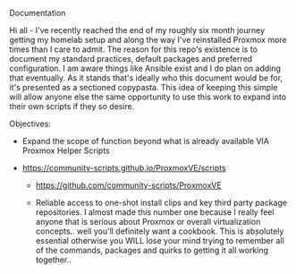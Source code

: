 Documentation

Hi all - I've recently reached the end of my roughly six month journey getting my homelab setup and along the way I've reinstalled Proxmox more times than I care to admit. 
The reason for this repo's existence is to document my standard practices, default packages and preferred configuration. I am aware things like Ansible exist and I do plan on 
adding that eventually. As it stands that's ideally who this document would be for, it's presented as a sectioned copypasta. This idea of keeping this simple will allow anyone 
else the same opportunity to use this work to expand into their own scripts if they so desire.

Objectives:

  - Expand the scope of function beyond what is already available VIA Proxmox Helper Scripts

- https://community-scripts.github.io/ProxmoxVE/scripts
  - https://github.com/community-scripts/ProxmoxVE

  - Reliable access to one-shot install clips and key third party package repositories. I almost made this number one because I really feel anyone that is serious about
    Proxmox or overall virtualization concepts.. well you'll definitely want a cookbook. This is absolutely essential otherwise you WILL lose your mind trying to remember
    all of the commands, packages and quirks to getting it all working together..
